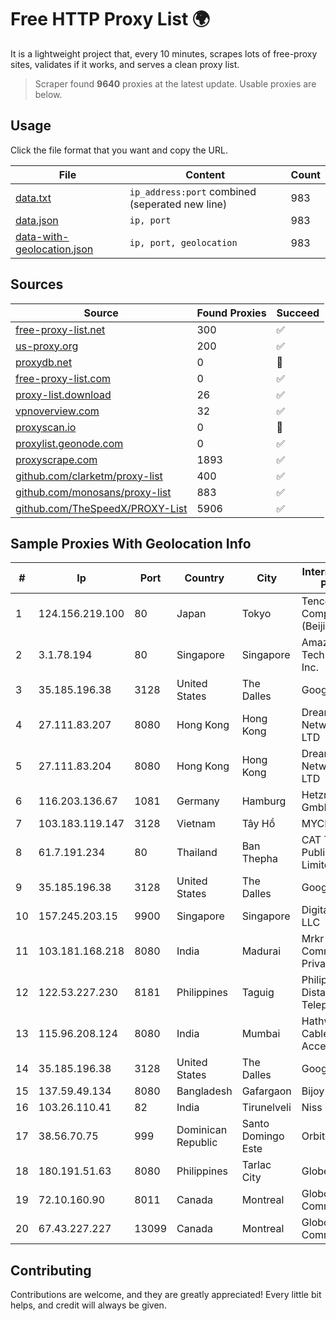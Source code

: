 
# Free HTTP Proxy List 🌍

It is a lightweight project that, every 10 minutes, scrapes lots of free-proxy sites, validates if it works, and serves a clean proxy list.


> Scraper found **9640** proxies at the latest update. Usable proxies are below.

## Usage

Click the file format that you want and copy the URL.


|File|Content|Count|
|----|-------|-----|
|[data.txt](https://raw.githubusercontent.com/themiralay/Proxy-List-World/master/data.txt)|`ip_address:port` combined (seperated new line)|983|
|[data.json](https://raw.githubusercontent.com/themiralay/Proxy-List-World/master/data.json)|`ip, port`|983|
|[data-with-geolocation.json](https://raw.githubusercontent.com/themiralay/Proxy-List-World/master/data-with-geolocation.json)|`ip, port, geolocation`|983|

## Sources

|Source|Found Proxies|Succeed|
|------|-------------|-------|
|[free-proxy-list.net](https://free-proxy-list.net)|300|✅|
|[us-proxy.org](https://www.us-proxy.org)|200|✅|
|[proxydb.net](http://proxydb.net)|0|🚫|
|[free-proxy-list.com](https://free-proxy-list.com/?page=&port=&type%5B%5D=http&type%5B%5D=https&up_time=0&search=Search)|0|✅|
|[proxy-list.download](https://www.proxy-list.download/HTTP)|26|✅|
|[vpnoverview.com](https://vpnoverview.com/privacy/anonymous-browsing/free-proxy-servers)|32|✅|
|[proxyscan.io](https://www.proxyscan.io)|0|🚫|
|[proxylist.geonode.com](https://proxylist.geonode.com/api/proxy-list?limit=300&page=1&sort_by=lastChecked&sort_type=desc&protocols=http,https)|0|✅|
|[proxyscrape.com](https://api.proxyscrape.com/v2/?request=displayproxies&protocol=http&timeout=10000&country=all&ssl=all&anonymity=all)|1893|✅|
|[github.com/clarketm/proxy-list](https://raw.githubusercontent.com/clarketm/proxy-list/master/proxy-list-raw.txt)|400|✅|
|[github.com/monosans/proxy-list](https://raw.githubusercontent.com/monosans/proxy-list/main/proxies/http.txt)|883|✅|
|[github.com/TheSpeedX/PROXY-List](https://raw.githubusercontent.com/TheSpeedX/PROXY-List/master/http.txt)|5906|✅|


## Sample Proxies With Geolocation Info

|#|Ip|Port|Country|City|Internet Service Provider|
|-|--|----|-------|----|-------------------------|
|1|124.156.219.100|80|Japan|Tokyo|Tencent Cloud Computing (Beijing) Co|
|2|3.1.78.194|80|Singapore|Singapore|Amazon Technologies Inc.|
|3|35.185.196.38|3128|United States|The Dalles|Google LLC|
|4|27.111.83.207|8080|Hong Kong|Hong Kong|Dreamscape Networks PTY LTD|
|5|27.111.83.204|8080|Hong Kong|Hong Kong|Dreamscape Networks PTY LTD|
|6|116.203.136.67|1081|Germany|Hamburg|Hetzner Online GmbH|
|7|103.183.119.147|3128|Vietnam|Tây Hồ|MYCLOUD|
|8|61.7.191.234|80|Thailand|Ban Thepha|CAT Telecom Public Company Limited|
|9|35.185.196.38|3128|United States|The Dalles|Google LLC|
|10|157.245.203.15|9900|Singapore|Singapore|DigitalOcean, LLC|
|11|103.181.168.218|8080|India|Madurai|Mrkr Communications Private Limited|
|12|122.53.227.230|8181|Philippines|Taguig|Philippine Long Distance Telephone Co.|
|13|115.96.208.124|8080|India|Mumbai|Hathway IP over Cable Internet Access|
|14|35.185.196.38|3128|United States|The Dalles|Google LLC|
|15|137.59.49.134|8080|Bangladesh|Gafargaon|Bijoy Online Ltd|
|16|103.26.110.41|82|India|Tirunelveli|Niss Networks|
|17|38.56.70.75|999|Dominican Republic|Santo Domingo Este|Orbitek SRL|
|18|180.191.51.63|8080|Philippines|Tarlac City|Globe Telecom|
|19|72.10.160.90|8011|Canada|Montreal|GloboTech Communications|
|20|67.43.227.227|13099|Canada|Montreal|GloboTech Communications|



## Contributing

Contributions are welcome, and they are greatly appreciated! Every
little bit helps, and credit will always be given.

